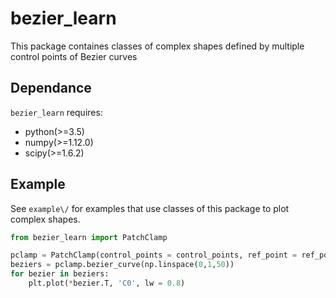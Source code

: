 # bezier_learn
This package containes classes of complex shapes defined by multiple control points of Bezier curves

## Dependance

`bezier_learn` requires:

 * python(>=3.5)
 * numpy(>=1.12.0)
 * scipy(>=1.6.2)

## Example

See `example\/` for examples that use classes of this package to plot complex shapes.
```python
from bezier_learn import PatchClamp

pclamp = PatchClamp(control_points = control_points, ref_point = ref_point)
beziers = pclamp.bezier_curve(np.linspace(0,1,50))
for bezier in beziers:
	plt.plot(*bezier.T, 'C0', lw = 0.8)
```
